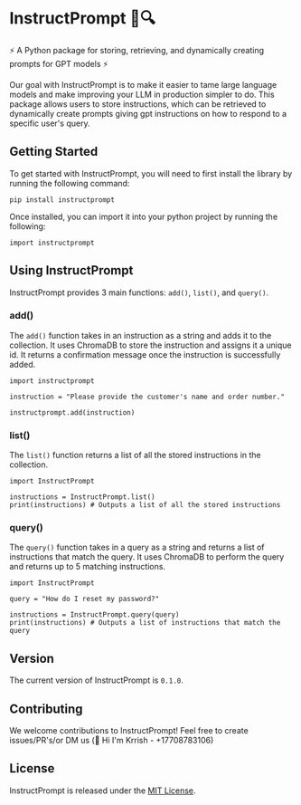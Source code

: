 # InstructPrompt 📝🔍

⚡ A Python package for storing, retrieving, and dynamically creating prompts for GPT models ⚡

Our goal with InstructPrompt is to make it easier to tame large language models and make improving your LLM in production simpler to do. This package allows users to store instructions, which can be retrieved to dynamically create prompts giving gpt instructions on how to respond to a specific user's query. 

## Getting Started 

To get started with InstructPrompt, you will need to first install the library by running the following command:

`pip install instructprompt`

Once installed, you can import it into your python project by running the following:

`import instructprompt`

## Using InstructPrompt

InstructPrompt provides 3 main functions: `add()`, `list()`, and `query()`.

### add()

The `add()` function takes in an instruction as a string and adds it to the collection. It uses ChromaDB to store the instruction and assigns it a unique id. It returns a confirmation message once the instruction is successfully added. 

```
import instructprompt

instruction = "Please provide the customer's name and order number."

instructprompt.add(instruction)
```

### list()

The `list()` function returns a list of all the stored instructions in the collection. 

```
import InstructPrompt

instructions = InstructPrompt.list()
print(instructions) # Outputs a list of all the stored instructions
```

### query()

The `query()` function takes in a query as a string and returns a list of instructions that match the query. It uses ChromaDB to perform the query and returns up to 5 matching instructions.

```
import InstructPrompt

query = "How do I reset my password?"

instructions = InstructPrompt.query(query)
print(instructions) # Outputs a list of instructions that match the query
```

## Version

The current version of InstructPrompt is `0.1.0`. 

## Contributing

We welcome contributions to InstructPrompt! Feel free to create issues/PR's/or DM us (👋 Hi I'm Krrish - +17708783106)

## License

InstructPrompt is released under the [MIT License](https://github.com/instructprompt/readme/blob/master/LICENSE).